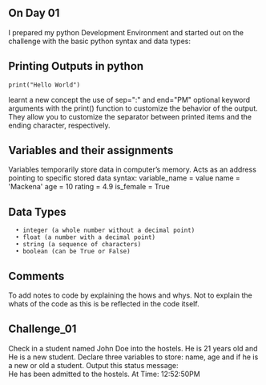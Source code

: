 ## On Day 01
I prepared my python Development Environment and started out on the challenge with the basic python syntax and data types:

## Printing Outputs in python
    print("Hello World")
learnt a new concept the use of sep=":" and end="PM" optional keyword arguments with the print() function to customize the behavior of the output. They allow you to customize the separator between printed items and the ending character, respectively.

## Variables and their assignments
Variables temporarily store data in computer’s memory. Acts as an address pointing to specific stored data
syntax:   variable_name = value
      name = 'Mackena' 
      age = 10 
      rating = 4.9 
      is_female = True

## Data Types
      • integer (a whole number without a decimal point) 
      • float (a number with a decimal point) 
      • string (a sequence of characters) 
      • boolean (can be True or False)

## Comments 
To add notes to code by explaining the hows and whys.
Not to explain the whats of the code as this is be reflected in the code itself. 


## Challenge_01
Check in a student named John Doe into the hostels. He is 21 years old and He is a new student. Declare three variables to store: name, age and if he is a new or old a student.
Output this status message:         
           He has been admitted to the hostels.
           At Time: 12:52:50PM 
